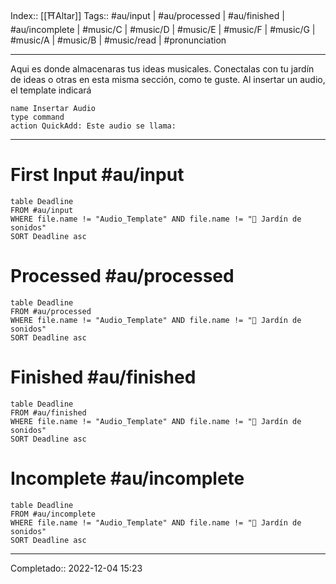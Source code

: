 Index:: [[⛩️Altar]]
Tags:: #au/input | #au/processed | #au/finished | #au/incomplete | #music/C | #music/D | #music/E | #music/F | #music/G | #music/A | #music/B | #music/read | #pronunciation

-----------------------------------------

Aqui es donde almacenaras tus ideas musicales. Conectalas con tu jardín de ideas o otras en esta misma sección, como te guste. Al insertar un audio, el template indicará 

```button
name Insertar Audio
type command
action QuickAdd: Este audio se llama:
```

-------------------------------

# First Input #au/input 
```dataview
table Deadline
FROM #au/input 
WHERE file.name != "Audio_Template" AND file.name != "🎵 Jardín de sonidos"
SORT Deadline asc
```


# Processed #au/processed  
```dataview
table Deadline
FROM #au/processed  
WHERE file.name != "Audio_Template" AND file.name != "🎵 Jardín de sonidos"
SORT Deadline asc
```


# Finished #au/finished  
```dataview
table Deadline
FROM #au/finished  
WHERE file.name != "Audio_Template" AND file.name != "🎵 Jardín de sonidos"
SORT Deadline asc
```


# Incomplete #au/incomplete  
```dataview
table Deadline
FROM #au/incomplete  
WHERE file.name != "Audio_Template" AND file.name != "🎵 Jardín de sonidos"
SORT Deadline asc
```


---------------------------------

Completado:: 2022-12-04 15:23